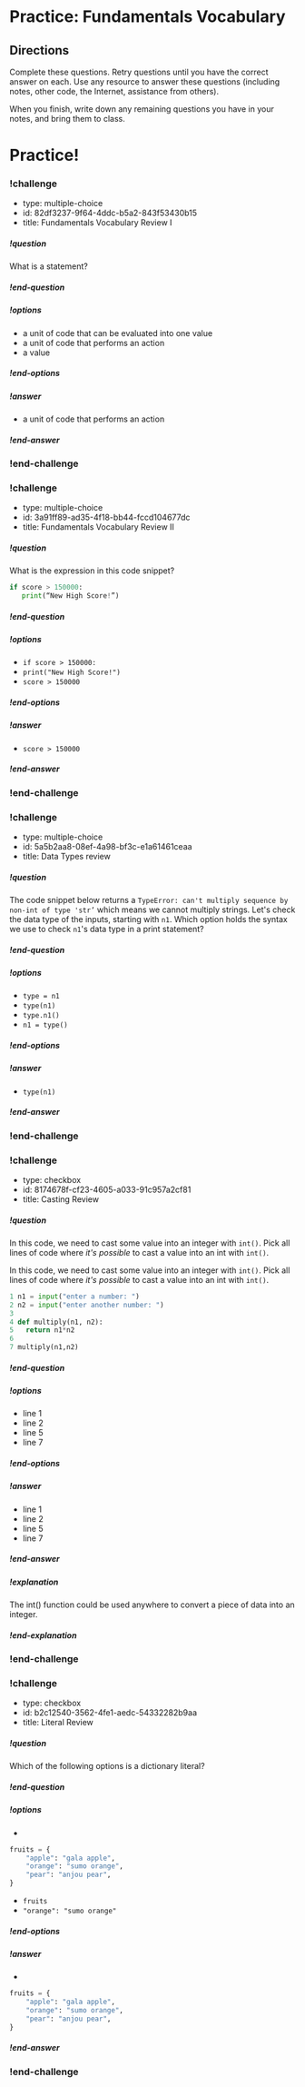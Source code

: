 # Practice: Fundamentals Vocabulary

## Directions

Complete these questions. Retry questions until you have the correct answer on each. Use any resource to answer these questions (including notes, other code, the Internet, assistance from others).

When you finish, write down any remaining questions you have in your notes, and bring them to class.

# Practice!

<!-- Question 1 -->

<!-- prettier-ignore-start -->
### !challenge

* type: multiple-choice
* id: 82df3237-9f64-4ddc-b5a2-843f53430b15
* title: Fundamentals Vocabulary Review I

##### !question

What is a statement?

##### !end-question

##### !options
* a unit of code that can be evaluated into one value
* a unit of code that performs an action
* a value

##### !end-options

##### !answer
* a unit of code that performs an action
##### !end-answer

### !end-challenge
<!-- prettier-ignore-end -->

<!-- prettier-ignore-start -->
### !challenge

* type: multiple-choice
* id: 3a91ff89-ad35-4f18-bb44-fccd104677dc
* title: Fundamentals Vocabulary Review II

##### !question

What is the expression in this code snippet?

```python
if score > 150000:
   print(“New High Score!”)
```
##### !end-question

##### !options

* `if score > 150000:`
* `print("New High Score!")`
* `score > 150000`

##### !end-options

##### !answer

* `score > 150000`

##### !end-answer

### !end-challenge
<!-- prettier-ignore-end -->


<!-- prettier-ignore-start -->
### !challenge

* type: multiple-choice
* id: 5a5b2aa8-08ef-4a98-bf3c-e1a61461ceaa
* title: Data Types review

##### !question

The code snippet below returns a `TypeError: can't multiply sequence by non-int of type 'str’` which means we cannot multiply strings. Let's check the data type of the inputs, starting with `n1`. Which option holds the syntax we use to check `n1`'s data type in a print statement?

##### !end-question

##### !options

* `type = n1`
* `type(n1)`
* `type.n1()`
* `n1 = type()`

##### !end-options

##### !answer

* `type(n1)`

##### !end-answer

### !end-challenge
<!-- prettier-ignore-end -->

<!-- prettier-ignore-start -->
### !challenge

* type: checkbox
* id: 8174678f-cf23-4605-a033-91c957a2cf81
* title: Casting Review

##### !question

In this code, we need to cast some value into an integer with `int()`. Pick all lines of code where _it's possible_ to cast a value into an int with `int()`.

In this code, we need to cast some value into an integer with `int()`. Pick all lines of code where _it's possible_ to cast a value into an int with `int()`.

```python
1 n1 = input("enter a number: ")
2 n2 = input("enter another number: ")
3
4 def multiply(n1, n2):
5  	return n1*n2
6
7 multiply(n1,n2)
```
##### !end-question

##### !options
* line 1
* line 2
* line 5
* line 7
##### !end-options

##### !answer
* line 1
* line 2
* line 5
* line 7
##### !end-answer

##### !explanation
The int() function could be used anywhere to convert a piece of data into an integer.
##### !end-explanation

### !end-challenge
<!-- prettier-ignore-end -->


<!-- prettier-ignore-start -->
### !challenge

* type: checkbox
* id: b2c12540-3562-4fe1-aedc-54332282b9aa
* title: Literal Review

##### !question

Which of the following options is a dictionary literal?

##### !end-question

##### !options

*
```python
fruits = {
    "apple": "gala apple",
    "orange": "sumo orange",
    "pear": "anjou pear",
}
```
* `fruits`
* `"orange": "sumo orange"`

##### !end-options

##### !answer

*
```python
fruits = {
    "apple": "gala apple",
    "orange": "sumo orange",
    "pear": "anjou pear",
}
```

##### !end-answer

### !end-challenge
<!-- prettier-ignore-end -->
